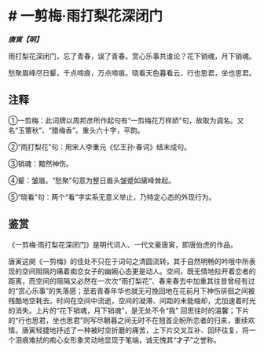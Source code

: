 # # 一剪梅·雨打梨花深闭门

***唐寅【明】***

雨打梨花深闭门，忘了青春，误了青春。赏心乐事共谁论？花下销魂，月下销魂。

愁聚眉峰尽日颦，千点啼痕，万点啼痕。晓看天色暮看云，行也思君，坐也思君。

## 注释

①一剪梅：此词牌以周邦彦所作起句有“一剪梅花万样娇”句，故取为调名。又名“玉簟秋”、“腊梅香”。重头六十字，平韵。

②“雨打梨花”句：用宋人李重元《忆王孙·春词》结末成句。

③销魂：黯然神伤。

④颦：皱眉。“愁聚”句意为整日眉头皱蹙如黛峰耸起。

⑤“晓看”句：两个“看”字实系无意义举止，乃特定心态的外现行为。

## 鉴赏

《一剪梅·雨打梨花深闭门》是明代词人、一代文豪唐寅，即唐伯虎的作品。

唐寅这阕《一剪梅》的佳处不只在于词句之清圆流转，其于自然明畅的吟哦中所表现的空间阻隔灼痛着痴恋女子的幽婉心态更是动人。空间，既无情地拉开着恋者的距离，而空间的阻隔又必然在一次次“雨打梨花”、春来春去中加重其往昔曾经有过的“赏心乐事”的失落感；至若青春年华也就无可挽回地在花前月下神伤徘徊之间被残酷地空耗去。时间在空间中流逝，空间的凝滞、间距的未能缩却，尤加速着时光的消失。上片的“花下销魂，月下销魂”，是无处不令“我” 回思往时的温馨；下片的“行也思君，坐也思君”则写尽朝暮之间无时不在翘首企盼所恋者的归来，重续欢情。唐寅轻捷地抒述了一种被时空折磨的痛苦，上下片交叉互补、回环往复，将一个泪痕难拭的痴心女形象灵动地显现于笔端，诚无愧其“才子”之誉称。
